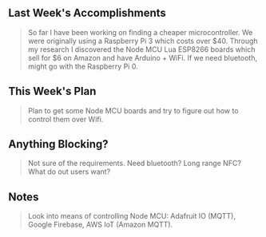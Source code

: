 ## Last Week's Accomplishments

> So far I have been working on finding a cheaper microcontroller. We were originally using a
> Raspberry Pi 3 which costs over $40. Through my research I discovered the Node MCU Lua ESP8266
> boards which sell for $6 on Amazon and have Arduino + WiFi. If we need bluetooth, might go with
> the Raspberry Pi 0.

## This Week's Plan

> Plan to get some Node MCU boards and try to figure out how to control them over Wifi.

## Anything Blocking?

> Not sure of the requirements. Need bluetooth? Long range NFC? What do out users want?

## Notes

> Look into means of controlling Node MCU: Adafruit IO (MQTT), Google Firebase,
> AWS IoT (Amazon MQTT).
